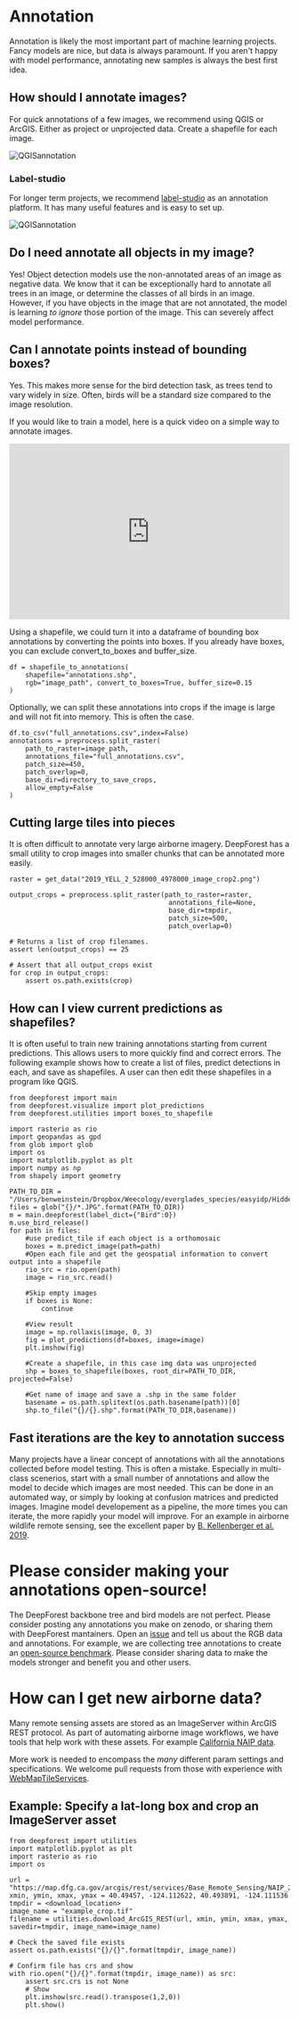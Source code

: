 # Annotation
Annotation is likely the most important part of machine learning projects. Fancy models are nice, but data is always paramount. If you aren't happy with model performance, annotating new samples is always the best first idea.

## How should I annotate images?
For quick annotations of a few images, we recommend using QGIS or ArcGIS. Either as project or unprojected data. Create a shapefile for each image.

![QGISannotation](../www/QGIS_annotation.png)

### Label-studio

For longer term projects, we recommend [label-studio](https://labelstud.io/) as an annotation platform. It has many useful features and is easy to set up.

![QGISannotation](../www/label_studio.png)

## Do I need annotate all objects in my image?
Yes! Object detection models use the non-annotated areas of an image as negative data. We know that it can be exceptionally hard to annotate all trees in an image, or determine the classes of all birds in an image. However, if you have objects in the image that are not annotated, the model is learning *to ignore* those portion of the image. This can severely affect model performance.

## Can I annotate points instead of bounding boxes?
Yes. This makes more sense for the bird detection task, as trees tend to vary widely in size. Often, birds will be a standard size compared to the image resolution.

If you would like to train a model, here is a quick video on a simple way to annotate images.

<div style="position: relative; padding-bottom: 62.5%; height: 0;"><iframe src="https://www.loom.com/embed/e1639d36b6ef4118a31b7b892344ba83" frameborder="0" webkitallowfullscreen mozallowfullscreen allowfullscreen style="position: absolute; top: 0; left: 0; width: 100%; height: 100%;"></iframe></div>

Using a shapefile, we could turn it into a dataframe of bounding box annotations by converting the points into boxes. If you already have boxes, you can exclude convert_to_boxes and buffer_size.

```
df = shapefile_to_annotations(
    shapefile="annotations.shp", 
    rgb="image_path", convert_to_boxes=True, buffer_size=0.15
)
```

Optionally, we can split these annotations into crops if the image is large and will not fit into memory. This is often the case.

```
df.to_csv("full_annotations.csv",index=False)
annotations = preprocess.split_raster(
    path_to_raster=image_path,
    annotations_file="full_annotations.csv",
    patch_size=450,
    patch_overlap=0,
    base_dir=directory_to_save_crops,
    allow_empty=False
)
```

## Cutting large tiles into pieces

It is often difficult to annotate very large airborne imagery. DeepForest has a small utility to crop images into smaller chunks that can be annotated more easily.

```
raster = get_data("2019_YELL_2_528000_4978000_image_crop2.png")

output_crops = preprocess.split_raster(path_to_raster=raster,
                                        annotations_file=None,
                                        base_dir=tmpdir,
                                        patch_size=500,
                                        patch_overlap=0)

# Returns a list of crop filenames.
assert len(output_crops) == 25

# Assert that all output_crops exist
for crop in output_crops:
    assert os.path.exists(crop)
```

## How can I view current predictions as shapefiles?

It is often useful to train new training annotations starting from current predictions. This allows users to more quickly find and correct errors. The following example shows how to create a list of files, predict detections in each, and save as shapefiles. A user can then edit these shapefiles in a program like QGIS.

```
from deepforest import main
from deepforest.visualize import plot_predictions
from deepforest.utilities import boxes_to_shapefile

import rasterio as rio
import geopandas as gpd
from glob import glob
import os
import matplotlib.pyplot as plt
import numpy as np
from shapely import geometry

PATH_TO_DIR = "/Users/benweinstein/Dropbox/Weecology/everglades_species/easyidp/HiddenLittle_03_24_2022"
files = glob("{}/*.JPG".format(PATH_TO_DIR))
m = main.deepforest(label_dict={"Bird":0})
m.use_bird_release()
for path in files:
    #use predict_tile if each object is a orthomosaic
    boxes = m.predict_image(path=path)
    #Open each file and get the geospatial information to convert output into a shapefile
    rio_src = rio.open(path)
    image = rio_src.read()
    
    #Skip empty images
    if boxes is None:
        continue
    
    #View result
    image = np.rollaxis(image, 0, 3)
    fig = plot_predictions(df=boxes, image=image)   
    plt.imshow(fig)
    
    #Create a shapefile, in this case img data was unprojected
    shp = boxes_to_shapefile(boxes, root_dir=PATH_TO_DIR, projected=False)
    
    #Get name of image and save a .shp in the same folder
    basename = os.path.splitext(os.path.basename(path))[0]
    shp.to_file("{}/{}.shp".format(PATH_TO_DIR,basename))
```

## Fast iterations are the key to annotation success

Many projects have a linear concept of annotations with all the annotations collected before model testing. This is often a mistake. Especially in multi-class scenerios, start with a small number of annotations and allow the model to decide which images are most needed. This can be done in an automated way, or simply by looking at confusion matrices and predicted images. Imagine model developement as a pipeline, the more times you can iterate, the more rapidly your model will improve. For an example in airborne wildlife remote sensing, see the excellent paper by [B. Kellenberger et al. 2019](https://ieeexplore.ieee.org/stamp/stamp.jsp?arnumber=8807383&casa_token=ZCCfJk3Fy-IAAAAA:UyZyftM25on1ZUijB1o4gBUWw8JBD5lmVkAvzZqL7PlQTvQMzOIK2n9A73swGUpYZYhARUbw&tag=1).

# Please consider making your annotations open-source!

The DeepForest backbone tree and bird models are not perfect. Please consider posting any annotations you make on zenodo, or sharing them with DeepForest mantainers. Open an [issue](https://github.com/weecology/DeepForest/issues) and tell us about the RGB data and annotations. For example, we are collecting tree annotations to create an [open-source benchmark](https://milliontrees.idtrees.org/). Please consider sharing data to make the models stronger and benefit you and other users. 

# How can I get new airborne data?

Many remote sensing assets are stored as an ImageServer within ArcGIS REST protocol. As part of automating airborne image workflows, we have tools that help work with these assets. For example [California NAIP data](https://map.dfg.ca.gov/arcgis/rest/services/Base_Remote_Sensing/NAIP_2020_CIR/ImageServer). 

More work is needed to encompass the *many* different param settings and specifications. We welcome pull requests from those with experience with  [WebMapTileServices](https://enterprise.arcgis.com/en/server/latest/publish-services/windows/wmts-services.htm).

## Example: Specify a lat-long box and crop an ImageServer asset 

```
from deepforest import utilities
import matplotlib.pyplot as plt
import rasterio as rio
import os

url = "https://map.dfg.ca.gov/arcgis/rest/services/Base_Remote_Sensing/NAIP_2020_CIR/ImageServer/"
xmin, ymin, xmax, ymax = 40.49457, -124.112622, 40.493891, -124.111536
tmpdir = <download_location>
image_name = "example_crop.tif"
filename = utilities.download_ArcGIS_REST(url, xmin, ymin, xmax, ymax, savedir=tmpdir, image_name=image_name)

# Check the saved file exists
assert os.path.exists("{}/{}".format(tmpdir, image_name))

# Confirm file has crs and show
with rio.open("{}/{}".format(tmpdir, image_name)) as src:
    assert src.crs is not None
    # Show
    plt.imshow(src.read().transpose(1,2,0))
    plt.show()
```
